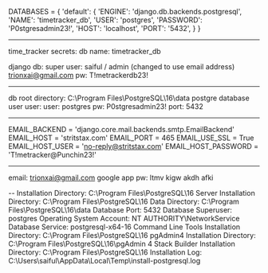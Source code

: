 DATABASES = {
'default': {
'ENGINE': 'django.db.backends.postgresql',
'NAME': 'timetracker_db',
'USER': 'postgres',
'PASSWORD': 'P0stgresadmin23!',
'HOST': 'localhost',
'PORT': '5432',
}
}

---

time_tracker secrets:
db name: timetracker_db

django db:
super user: saiful / admin (changed to use email address)
trionxai@gmail.com
pw: T!metrackerdb23!

---

db root directory: C:\Program Files\PostgreSQL\16\data
postgre database user user:
user: postgres
pw: P0stgresadmin23!
port: 5432

---

EMAIL_BACKEND = 'django.core.mail.backends.smtp.EmailBackend'
EMAIL_HOST = 'stritstax.com'
EMAIL_PORT = 465
EMAIL_USE_SSL = True
EMAIL_HOST_USER = 'no-reply@stritstax.com'
EMAIL_HOST_PASSWORD = 'T!metracker@Punchin23!'

---

email: trionxai@gmail.com
google app pw: ltmv kigw akdh afki

--
Installation Directory: C:\Program Files\PostgreSQL\16
Server Installation Directory: C:\Program Files\PostgreSQL\16
Data Directory: C:\Program Files\PostgreSQL\16\data
Database Port: 5432
Database Superuser: postgres
Operating System Account: NT AUTHORITY\NetworkService
Database Service: postgresql-x64-16
Command Line Tools Installation Directory: C:\Program Files\PostgreSQL\16
pgAdmin4 Installation Directory: C:\Program Files\PostgreSQL\16\pgAdmin 4
Stack Builder Installation Directory: C:\Program Files\PostgreSQL\16
Installation Log: C:\Users\saiful\AppData\Local\Temp\install-postgresql.log
